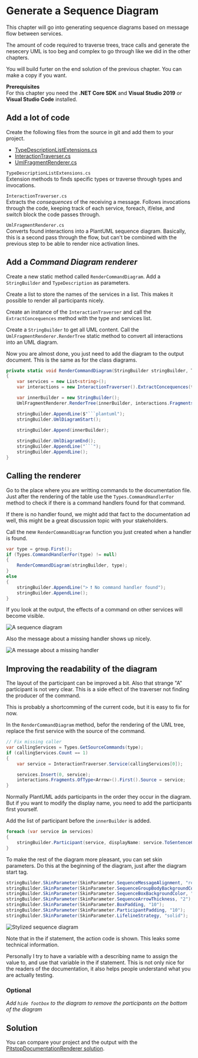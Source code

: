 # Generate a Sequence Diagram

This chapter will go into generating sequence diagrams based on message flow between services.

The amount of code required to traverse trees, trace calls and generate the nesecery UML is too beg and complex to go through like we did in the other chapters.

You will build furter on the end solution of the previous chapter. You can make a copy if you want.

**Prerequisites**  
For this chapter you need the **.NET Core SDK** and **Visual Studio 2019** *or* **Visual Studio Code** installed.

## Add a lot of code

Create the following files from the source in git and add them to your project.

* [TypeDescriptionListExtensions.cs](https://github.com/eNeRGy164/LivingDocumentation.Workshop/blob/main/2.living-documentation/solutions/25.PitstopDocumentationRenderer/PitstopDocumentationRenderer/TypeDescriptionListExtensions.cs)
* [InteractionTraverser.cs](https://github.com/eNeRGy164/LivingDocumentation.Workshop/blob/main/2.living-documentation/solutions/25.PitstopDocumentationRenderer/PitstopDocumentationRenderer/InteractionTraverser.cs)
* [UmlFragmentRenderer.cs](https://github.com/eNeRGy164/LivingDocumentation.Workshop/blob/main/2.living-documentation/solutions/25.PitstopDocumentationRenderer/PitstopDocumentationRenderer/UmlFragmentRenderer.cs)

`TypeDescriptionListExtensions.cs`  
Extension methods to finds specific types or traverse through types and invocations.

`InteractionTraverser.cs`  
Extracts the *consequences* of the receiving a message.
Follows invocations through the code, keeping track of each service, foreach, if/else, and switch block the code passes through.

`UmlFragmentRenderer.cs`  
Converts found interactions into a PlantUML sequence diagram.
Basically, this is a second pass through the flow, but can't be combined with the previous step to be able to render nice activation lines.

## Add a *Command Diagram renderer*

Create a new static method called `RenderCommandDiagram`. Add a `StringBuilder` and `TypeDescription` as parameters.

Create a list to store the names of the services in a list. This makes it possible to render all participants nicely.

Create an instance of the `InteractionTraverser` and call the `ExtractConcequences` method with the type and services list.

Create a `StringBuilder` to get all UML content. Call the `UmlFragmentRenderer.RenderTree` static method to convert all interactions into an UML diagram.

Now you are almost done, you just need to add the diagram to the output document. This is the same as for the class diagrams.

```csharp
private static void RenderCommandDiagram(StringBuilder stringBuilder, TypeDescription type)
{
    var services = new List<string>();
    var interactions = new InteractionTraverser().ExtractConcequences(type, services);

    var innerBuilder = new StringBuilder();
    UmlFragmentRenderer.RenderTree(innerBuilder, interactions.Fragments, interactions);

    stringBuilder.AppendLine($"```plantuml");
    stringBuilder.UmlDiagramStart();
    
    stringBuilder.Append(innerBuilder);

    stringBuilder.UmlDiagramEnd();
    stringBuilder.AppendLine("```");
    stringBuilder.AppendLine();
}
```

## Calling the renderer

Go to the place where you are writting commands to the documentation file.
Just after the rendering of the table use the `Types.CommandHandlerFor` method to check if there is a command handlers found for that command.

If there is no handler found, we might add that fact to the documentation ad well, this might be a great discussion topic with your stakeholders.

Call the new `RenderCommandDiagram` function you just created when a handler is found.

```csharp
var type = group.First();
if (Types.CommandHandlerFor(type) != null)
{
    RenderCommandDiagram(stringBuilder, type);
}
else
{
    stringBuilder.AppendLine("> ❗ No command handler found");
    stringBuilder.AppendLine();
}
```

If you look at the output, the effects of a command on other services will become visible.

![A sequence diagram](images/25.sequence.png)

Also the message about a missing handler shows up nicely.

![A message about a missing handler](images/25.nohandler.png)

## Improving the readability of the diagram

The layout of the participant can be improved a bit.
Also that strange "A" participant is not very clear. This is a side effect of the traverser not finding the producer of the command.

This is probably a shortcomming of the current code, but it is easy to fix for now.

In the `RenderCommandDiagram` method, befor the rendering of the UML tree, replace the first service with the source of the command.

```csharp
// Fix missing caller
var callingServices = Types.GetSourceCommands(type);
if (callingServices.Count == 1)
{
    var service = InteractionTraverser.Service(callingServices[0]);

    services.Insert(0, service);
    interactions.Fragments.OfType<Arrow>().First().Source = service;
}
```

Normally PlantUML adds participants in the order they occur in the diagram. But if you want to modify the display name, you need to add the participants first yourself.

Add the list of participant before the `innerBuilder` is added.

```csharp
foreach (var service in services)
{
    stringBuilder.Participant(service, displayName: service.ToSentenceCase());
}
```

To make the rest of the diagram more pleasant, you can set skin parameters. Do this at the beginning of the diagram, just after the diagram start tag.

```csharp
stringBuilder.SkinParameter(SkinParameter.SequenceMessageAlignment, "reverseDirection");
stringBuilder.SkinParameter(SkinParameter.SequenceGroupBodyBackgroundColor, "Transparent");
stringBuilder.SkinParameter(SkinParameter.SequenceBoxBackgroundColor, "#Gainsboro");
stringBuilder.SkinParameter(SkinParameter.SequenceArrowThickness, "2");
stringBuilder.SkinParameter(SkinParameter.BoxPadding, "10");
stringBuilder.SkinParameter(SkinParameter.ParticipantPadding, "10");
stringBuilder.SkinParameter(SkinParameter.LifelineStrategy, "solid");
```

![Stylized sequence diagram](images/25.styled.png)

Note that in the if statement, the action code is shown. This leaks some technical information.

Personally I try to have a variable with a describing name to assign the value to, and use that variable in the if statement.
This is not only nice for the readers of the documentation, it also helps people understand what you are actually testing.

### Optional

*Add `hide footbox` to the diagram to remove the participants on the bottom of the diagram*

## Solution

You can compare your project and the output with the [PitstopDocumentationRenderer solution](solutions/25.PitstopDocumentationRenderer/).
